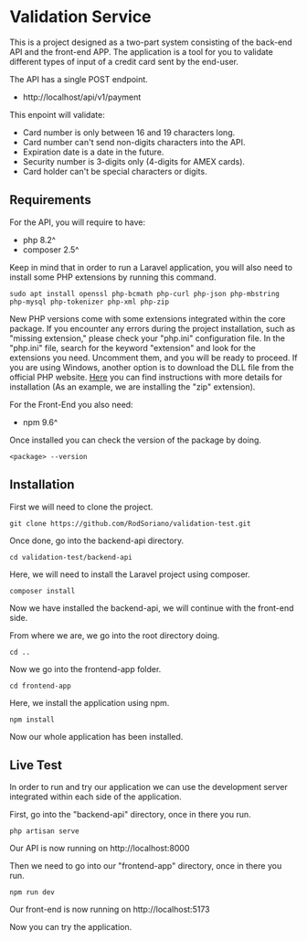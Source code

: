 # Validation Service
This is a project designed as a two-part system consisting of the back-end API and the front-end APP. The application is a tool for you to validate different types of input of a credit card sent by the end-user.

The API has a single POST endpoint.
* http://localhost/api/v1/payment

This enpoint will validate:

* Card number is only between 16 and 19  characters long.
* Card number can't send non-digits characters into the API.
* Expiration date is a date in the future.
* Security number is 3-digits only (4-digits for AMEX cards).
* Card holder can't be special characters or digits.

## Requirements
For the API, you will require to have:
* php 8.2^
* composer 2.5^

Keep in mind that in order to run a Laravel application, you will also need to install some PHP extensions by running this command.

```
sudo apt install openssl php-bcmath php-curl php-json php-mbstring php-mysql php-tokenizer php-xml php-zip
```

New PHP versions come with some extensions integrated within the core package. If you encounter any errors during the project installation, such as "missing extension," please check your "php.ini" configuration file. In the "php.ini" file, search for the keyword "extension" and look for the extensions you need. Uncomment them, and you will be ready to proceed. If you are using Windows, another option is to download the DLL file from the official PHP website. [Here](https://www.php.net/manual/en/zip.installation.php) you can find instructions with more details for installation (As an example, we are installing the "zip" extension).

For the Front-End you also need:
* npm 9.6^

Once installed you can check the version of the package by doing.

```
<package> --version
```
## Installation
First we will need to clone the project.
```
git clone https://github.com/RodSoriano/validation-test.git
```
Once done, go into the backend-api directory.
```
cd validation-test/backend-api
```
Here, we will need to install the Laravel project using composer.
```
composer install
```

Now we have installed the backend-api, we will continue with the front-end side.

From where we are, we go into the root directory doing.
```
cd ..
```
Now we go into the frontend-app folder.
```
cd frontend-app
```
Here, we install the application using npm.
```
npm install
```
Now our whole application has been installed.

## Live Test
In order to run and try our application we can use the development server integrated within each side of the application.

First, go into the "backend-api" directory, once in there you run.
```
php artisan serve
```
Our API is now running on http://localhost:8000

Then we need to go into our "frontend-app" directory, once in there you run.
```
npm run dev
```
Our front-end is now running on http://localhost:5173

Now you can try the application.
